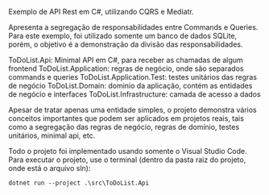 Exemplo de API Rest em C#, utilizando CQRS e Mediatr.

Apresenta a segregação de responsabilidades entre Commands e Queries. Para este exemplo, foi utilizado
somente um banco de dados SQLite, porém, o objetivo é a demonstração da divisão das responsabilidades.

ToDoList.Api: Minimal API em C#, para receber as chamadas de algum frontend
ToDoList.Application: regras de negócio, onde são separados commands e queries
ToDoList.Application.Test: testes unitários das regras de negócio
ToDoList.Domain: dominio da aplicação, contém as entidades de negócio e interfaces
ToDoList.Infrastructure: camada de acesso a dados

Apesar de tratar apenas uma entidade simples, o projeto demonstra vários conceitos importantes que
podem ser aplicados em projetos reais, tais como a segregação das regras de negócio, regras de
domínio, testes unitários, minimal api, etc.

Todo o projeto foi implementado usando somente o Visual Studio Code. Para executar o projeto,
use o terminal (dentro da pasta raiz do projeto, onde está o arquivo sln):

    dotnet run --project .\src\ToDoList.Api

